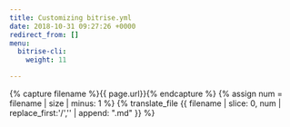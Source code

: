 ```yaml
---
title: Customizing bitrise.yml
date: 2018-10-31 09:27:26 +0000
redirect_from: []
menu:
  bitrise-cli:
    weight: 11

---
```

{% capture filename %}{{ page.url}}{% endcapture %}
{% assign num = filename | size | minus: 1 %}
{% translate_file {{ filename | slice: 0, num | replace_first:'/','' | append: ".md" }} %}